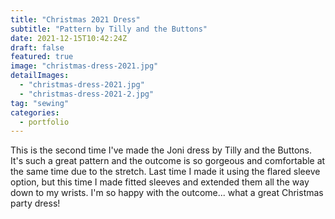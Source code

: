 ```yaml
---
title: "Christmas 2021 Dress"
subtitle: "Pattern by Tilly and the Buttons"
date: 2021-12-15T10:42:24Z
draft: false
featured: true
image: "christmas-dress-2021.jpg"
detailImages:
  - "christmas-dress-2021.jpg"
  - "christmas-dress-2021-2.jpg"
tag: "sewing"
categories:
  - portfolio
---
```


This is the second time I've made the Joni dress by Tilly and the Buttons. It's such a great pattern and the outcome is so gorgeous and comfortable at the same time due to the stretch. Last time I made it using the flared sleeve option, but this time I made fitted sleeves and extended them all the way down to my wrists. I'm so happy with the outcome... what a great Christmas party dress!
